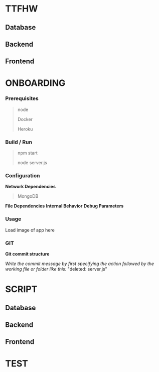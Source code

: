 # TTFHW

## Database

## Backend 

## Frontend

# ONBOARDING

### Prerequisites

> node
>
> Docker
>
> Heroku

### Build / Run

> npm start
>
> node server.js

### Configuration

**Network Dependencies**

> MongoDB

**File Dependencies**
**Internal Behavior**
**Debug Parameters**

### Usage

Load image of app here

### GIT

**Git commit structure**

*Write the commit message by first specifying the action followed by the
working file or folder like this:* "deleted: server.js"

# SCRIPT

## Database

## Backend

## Frontend

# TEST
